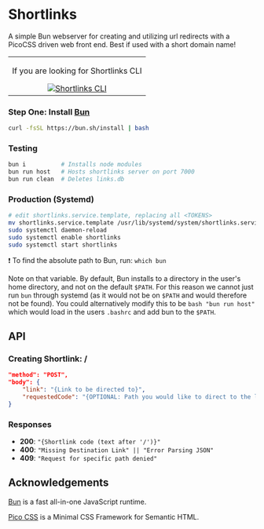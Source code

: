 # Shortlinks

A simple Bun webserver for creating and utilizing url redirects with a PicoCSS driven web front end. Best if used with a short domain name!

<p align="center">
  <table align="center"><tbody><td align="center">
    <p align="center">If you are looking for Shortlinks CLI</p> 
    <a href="https://github.com/VVill-ga/shortlinks-cli">
      <img alt="Shortlinks CLI" src="https://img.shields.io/badge/Click%20Here-blue?style=for-the-badge">
    </a>
  </td></tbody></table>
</p>

### Step One: Install [Bun](https://bun.sh)

```bash
curl -fsSL https://bun.sh/install | bash
```

### Testing
```bash
bun i          # Installs node modules
bun run host   # Hosts shortlinks server on port 7000
bun run clean  # Deletes links.db
```

### Production (Systemd)
```bash
# edit shortlinks.service.template, replacing all <TOKENS>
mv shortlinks.service.template /usr/lib/systemd/system/shortlinks.service
sudo systemctl daemon-reload
sudo systemctl enable shortlinks
sudo systemctl start shortlinks
```

:exclamation: To find the absolute path to Bun, run: `which bun`

Note on that variable. By default, Bun installs to a directory in the user's
home directory, and not on the default `$PATH`. For this reason we cannot just
run `bun` through systemd (as it would not be on `$PATH` and would therefore 
not be found). You could alternatively modify this to be `bash "bun run host"`
which would load in the users `.bashrc` and add bun to the `$PATH`.

## API

### Creating Shortlink: /
```json
"method": "POST",
"body": {
    "link": "{Link to be directed to}",
    "requestedCode": "{OPTIONAL: Path you would like to direct to the link}"
}
```

### Responses
- **200**: `"{Shortlink code (text after '/')}"`
- **400**: `"Missing Destination Link" || "Error Parsing JSON"`
- **409**: `"Request for specific path denied"`

## Acknowledgements

[Bun](https://bun.sh) is a fast all-in-one JavaScript runtime.

[Pico CSS](https://picocss.com) is a Minimal CSS Framework for Semantic HTML.
